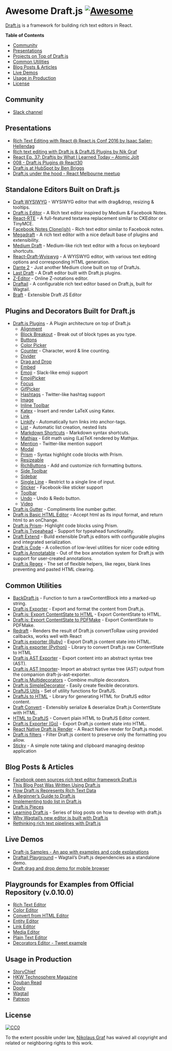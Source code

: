 # Awesome Draft.js [![Awesome](https://cdn.rawgit.com/sindresorhus/awesome/d7305f38d29fed78fa85652e3a63e154dd8e8829/media/badge.svg)](https://github.com/sindresorhus/awesome)

[Draft.js](https://draftjs.org/) is a framework for building rich text editors in React.

**Table of Contents**

- [Community](https://github.com/nikgraf/awesome-draft-js#community)
- [Presentations](https://github.com/nikgraf/awesome-draft-js#presentations)
- [Projects on Top of Draft.js](https://github.com/nikgraf/awesome-draft-js#standalone-editors-built-on-draftjs)
- [Common Utilities](https://github.com/nikgraf/awesome-draft-js#common-utilities)
- [Blog Posts & Articles](https://github.com/nikgraf/awesome-draft-js#blog-posts--articles)
- [Live Demos](https://github.com/nikgraf/awesome-draft-js#live-demos)
- [Usage in Production](https://github.com/nikgraf/awesome-draft-js#usage-in-production)
- [License](https://github.com/nikgraf/awesome-draft-js#license)

## Community

- [Slack channel](https://draftjs.herokuapp.com/)

## Presentations

- [Rich Text Editing with React @ React.js Conf 2016 by Isaac Salier-Hellendag ](https://www.youtube.com/watch?v=feUYwoLhE_4)
- [Rich text editing with Draft.js & DraftJS Plugins by Nik Graf](https://www.youtube.com/watch?v=gxNuHZXZMgs)
- [React Ep. 37: Draftjs by What I Learned Today – Atomic Jolt](https://www.youtube.com/watch?v=0k9suXgCtTA)
- [008 - Draft.js Plugins @ React30](https://www.youtube.com/watch?v=w-PqnpMizcQ)
- [Draft.js at HubSpot by Ben Briggs](https://product.hubspot.com/blog/tech-talk-at-night-react-meetup)
- [Draft.js under the hood - React Melbourne meetup](https://www.youtube.com/watch?feature=player_embedded&v=vOZAO3jFSHI)

## Standalone Editors Built on Draft.js

- [Draft WYSIWYG](https://github.com/bkniffler/draft-wysiwyg) - WYSIWYG editor that with drag&drop, resizing & tooltips.
- [Draft.js Editor](https://github.com/AlastairTaft/draft-js-editor/) - A Rich text editor inspired by Medium & Facebook Notes.
- [React-RTE](https://github.com/sstur/react-rte/) - A full-featured textarea replacement similar to CKEditor or TinyMCE.
- [Facebook Notes Clone(ish)](https://github.com/andrewcoelho/react-text-editor) - Rich text editor similar to Facebook notes.
- [Megadraft](https://github.com/globocom/megadraft) - A rich text editor with a nice default base of plugins and extensibility.
- [Medium Draft](https://github.com/brijeshb42/medium-draft) - Medium-like rich text editor with a focus on keyboard shortcuts.
- [React-Draft-Wyiswyg](https://github.com/jpuri/react-draft-wysiwyg) - A WYISWYG editor, with various text editing options and corresponding HTML generation.
- [Dante 2](https://github.com/michelson/dante2) - Just another Medium clone built on top of DraftJs.
- [Last Draft](https://github.com/vacenz/last-draft) - A Draft editor built with Draft.js plugins.
- [Z-Editor](https://github.com/Z-Editor/Z-Editor) - Online Z-notations editor.
- [Draftail](https://github.com/springload/draftail/) - A configurable rich text editor based on Draft.js, built for Wagtail.
- [Braft](https://github.com/margox/braft-editor) - Extensible Draft JS Editor

## Plugins and Decorators Built for Draft.js

- [Draft.js Plugins](https://github.com/draft-js-plugins/draft-js-plugins) - A Plugin architecture on top of Draft.js
  - [Alignment](https://www.draft-js-plugins.com/plugin/alignment)
  - [Block Breakout](https://github.com/icelab/draft-js-block-breakout-plugin) - Break out of block types as you type.
  - [Buttons](https://github.com/vacenz/last-draft-js-plugins)
  - [Color Picker](https://github.com/vacenz/last-draft-js-plugins)
  - [Counter](https://www.draft-js-plugins.com/plugin/counter) - Character, word & line counting.
  - [Divider](https://github.com/simsim0709/draft-js-plugins/tree/master/draft-js-divider-plugin)
  - [Drag and Drop](https://www.draft-js-plugins.com/plugin/drag-n-drop)
  - [Embed](https://github.com/vacenz/last-draft-js-plugins)
  - [Emoji](https://www.draft-js-plugins.com/plugin/emoji) - Slack-like emoji support
  - [EmojiPicker](https://github.com/vacenz/last-draft-js-plugins)
  - [Focus](https://www.draft-js-plugins.com/plugin/focus)
  - [GifPicker](https://github.com/vacenz/last-draft-js-plugins)
  - [Hashtags](https://www.draft-js-plugins.com/plugin/hashtag) - Twitter-like hashtag support
  - [Image](https://www.draft-js-plugins.com/plugin/image)
  - [Inline Toolbar](https://www.draft-js-plugins.com/plugin/inline-toolbar)
  - [Katex](https://github.com/letranloc/draft-js-katex-plugin) - Insert and render LaTeX using Katex.
  - [Link](https://github.com/vacenz/last-draft-js-plugins)
  - [Linkify](https://www.draft-js-plugins.com/plugin/linkify) - Automatically turn links into anchor-tags.
  - [List](https://github.com/samuelmeuli/draft-js-list-plugin) - Automatic list creation, nested lists
  - [Markdown Shortcuts](https://github.com/ngs/draft-js-markdown-shortcuts-plugin/) - Markdown syntax shortcuts.
  - [Mathjax](https://github.com/efloti/draft-js-mathjax-plugin) - Edit math using (La)TeX rendered by Mathjax.
  - [Mention](https://www.draft-js-plugins.com/plugin/mention) - Twitter-like mention support
  - [Modal](https://github.com/vacenz/last-draft-js-plugins)
  - [Prism](https://github.com/withspectrum/draft-js-prism-plugin) - Syntax highlight code blocks with Prism.
  - [Resizeable](https://www.draft-js-plugins.com/plugin/resizeable)
  - [RichButtons](https://github.com/jasonphillips/draft-js-richbuttons-plugin) - Add and customize rich formatting buttons.
  - [Side Toolbar](https://www.draft-js-plugins.com/plugin/side-toolbar)
  - [Sidebar](https://github.com/vacenz/last-draft-js-plugins)
  - [Single Line](https://github.com/icelab/draft-js-single-line-plugin) - Restrict to a single line of input.
  - [Sticker](https://www.draft-js-plugins.com/plugin/sticker) - Facebook-like sticker support
  - [Toolbar](https://github.com/vacenz/last-draft-js-plugins)
  - [Undo](https://www.draft-js-plugins.com/plugin/undo) - Undo & Redo button.
  - [Video](https://www.draft-js-plugins.com/plugin/video)
- [Draft.js Gutter](https://github.com/seejamescode/draft-js-gutter) - Compliments line number gutter.
- [Draft.js Basic HTML Editor](https://github.com/dburrows/draft-js-basic-html-editor) - Accept html as its input format, and return html to an onChange.
- [Draft.js Prism](https://github.com/SamyPesse/draft-js-prism)- Highlight code blocks using Prism.
- [Draft.js Typeahead](https://github.com/dooly-ai/draft-js-typeahead) - Support for typeahead functionality.
- [Draft Extend](https://github.com/HubSpot/draft-extend) - Build extensible Draft.js editors with configurable plugins and integrated serialization.
- [Draft.js Code](https://github.com/SamyPesse/draft-js-code) - A collection of low-level utilities for nicer code editing
- [Draft.js Annotatable](https://github.com/cltk/annotations) - Out of the box annotation system for Draft.js with support for user-created annotations.
- [Draft.js Regex](https://github.com/YozhikM/draft-regex) - The set of flexible helpers, like regex, blank lines preventing and pasted HTML clearing.

## Common Utilities

- [BackDraft.js](https://github.com/evanc/backdraft-js) - Function to turn a rawContentBlock into a marked-up string.
- [Draft.js Exporter](https://github.com/rkpasia/draft-js-exporter) - Export and format the content from Draft.js.
- [Draft.js: Export ContentState to HTML](https://github.com/sstur/draft-js-utils/tree/master/packages/draft-js-export-html) - Export ContentState to HTML.
- [Draft.js: Export ContentState to PDFMake](https://github.com/datagenno/draft-js-export-pdfmake) - Export ContentState to PDFMake.
- [Redraft](https://github.com/lokiuz/redraft) - Renders the result of Draft.js convertToRaw using provided callbacks, works well with React
- [Draft.js exporter (Ruby)](https://github.com/ignitionworks/draftjs_exporter) - Export Draft.js content state into HTML.
- [Draft.js exporter (Python)](https://github.com/springload/draftjs_exporter) - Library to convert Draft.js raw ContentState to HTML
- [Draft.js AST Exporter](https://github.com/icelab/draft-js-ast-exporter) - Export content into an abstract syntax tree (AST).
- [Draft.js AST Importer](https://github.com/icelab/draft-js-ast-importer)- Import an abstract syntax tree (AST) output from the companion draft-js-ast-exporter.
- [Draft.js Multidecorators](https://github.com/SamyPesse/draft-js-multidecorators) - Combine multiple decorators.
- [Draft.js SimpleDecorator](https://github.com/Soreine/draft-js-simpledecorator) - Easily create flexible decorators.
- [DraftJS Utils](https://github.com/jpuri/draftjs-utils) - Set of utility functions for DraftJS.
- [DraftJs to HTML](https://github.com/jpuri/draftjs-to-html) - Library for generating HTML for DraftJS editor content.
- [Draft Convert](https://github.com/HubSpot/draft-convert) - Extensibly serialize & deserialize Draft.js ContentState with HTML.
- [HTML to DraftJS](https://github.com/jpuri/html-to-draftjs) - Convert plain HTML to DraftJS Editor content.
- [Draft.js Exporter (Go)](https://github.com/ejilay/draftjs) - Export Draft.js content state into HTML.
- [React Native Draft.js Render](https://github.com/globocom/react-native-draftjs-render) - A React Native render for Draft.js model.
- [Draft.js filters](https://github.com/thibaudcolas/draftjs-filters) - Filter Draft.js content to preserve only the formatting you allow.
- [Sticky](https://github.com/nadunindunil/sticky) - A simple note taking and clipboard managing desktop application

## Blog Posts & Articles

- [Facebook open sources rich text editor framework Draft.js](https://code.facebook.com/posts/1684092755205505/facebook-open-sources-rich-text-editor-framework-draft-js/)
- [This Blog Post Was Written Using Draft.js](https://dev.to/ben/this-blog-post-was-written-using-draftjs)
- [How Draft.js Represents Rich Text Data](https://medium.com/@rajaraodv/how-draft-js-represents-rich-text-data-eeabb5f25cf2#.7gd8psdvi)
- [A Beginner’s Guide to Draft.js](https://medium.com/@adrianli/a-beginner-s-guide-to-draft-js-d1823f58d8cc#.uufeulpl5)
- [Implementing todo list in Draft.js](http://bitwiser.in/2016/08/31/implementing-todo-list-in-draft-js.html)
- [Draft.js Pieces](https://cannibalcoder.com/2016/12/02/draft-js-pieces/)
- [Learning Draft.js](https://reactrocket.com/series/learning-draft-js/) - Series of blog posts on how to develop with draft.js
- [Why Wagtail’s new editor is built with Draft.js](https://wagtail.io/blog/why-wagtail-new-editor-is-built-with-draft-js/)
- [Rethinking rich text pipelines with Draft.js](https://wagtail.io/blog/rethinking-rich-text-pipelines-with-draft-js/)

## Live Demos

- [Draft-js Samples - An app with examples and code explanations](https://github.com/Mair/react-meetup-draftjs)
- [Draftail Playground](https://draftail-playground.herokuapp.com/) – Wagtail’s Draft.js dependencies as a standalone demo.
- [Draft drag and drop demo for mobile browser](https://github.com/jan4984/draft-dnd-example)

## Playgrounds for Examples from Official Repository (v.0.10.0)

- [Rich Text Editor](https://codepen.io/Kiwka/pen/YNYvyG)
- [Color Editor](https://codepen.io/Kiwka/pen/oBpVve)
- [Convert from HTML Editor](https://codepen.io/Kiwka/pen/YNYgWa)
- [Entity Editor](https://codepen.io/Kiwka/pen/wgpOoZ)
- [Link Editor](https://codepen.io/Kiwka/pen/ZLvPeO)
- [Media Editor](https://codepen.io/Kiwka/pen/rjpRzj)
- [Plain Text Editor](https://codepen.io/Kiwka/pen/jyYJzb)
- [Decorators Editor - Tweet example](https://codepen.io/Kiwka/pen/KaZERV)

## Usage in Production

- [StoryChief](https://www.storychief.io/)
- [HKW Technosphere Magazine](https://technosphere-magazine.hkw.de/)
- [Douban Read](https://read.douban.com/editor_ng)
- [Dooly](https://www.dooly.ai)
- [Wagtail](https://wagtail.io/)
- [Patreon](https://www.patreon.com/)

## License

[![CC0](http://mirrors.creativecommons.org/presskit/buttons/88x31/svg/cc-zero.svg)](https://creativecommons.org/publicdomain/zero/1.0/)

To the extent possible under law, [Nikolaus Graf](https://github.com/nikgraf/) has waived all copyright and related or neighboring rights to this work.
